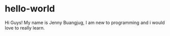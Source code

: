 # hello-world

Hi Guys!
My name is Jenny Buangjug, I am new to programming and i would love to really learn. 

